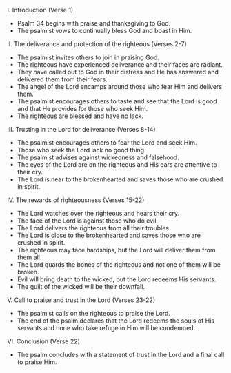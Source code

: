 I. Introduction (Verse 1)
- Psalm 34 begins with praise and thanksgiving to God.
- The psalmist vows to continually bless God and boast in Him.

II. The deliverance and protection of the righteous (Verses 2-7)
- The psalmist invites others to join in praising God.
- The righteous have experienced deliverance and their faces are radiant.
- They have called out to God in their distress and He has answered and delivered them from their fears.
- The angel of the Lord encamps around those who fear Him and delivers them.
- The psalmist encourages others to taste and see that the Lord is good and that He provides for those who seek Him.
- The righteous are blessed and have no lack.

III. Trusting in the Lord for deliverance (Verses 8-14)
- The psalmist encourages others to fear the Lord and seek Him.
- Those who seek the Lord lack no good thing.
- The psalmist advises against wickedness and falsehood.
- The eyes of the Lord are on the righteous and His ears are attentive to their cry.
- The Lord is near to the brokenhearted and saves those who are crushed in spirit.

IV. The rewards of righteousness (Verses 15-22)
- The Lord watches over the righteous and hears their cry.
- The face of the Lord is against those who do evil.
- The Lord delivers the righteous from all their troubles.
- The Lord is close to the brokenhearted and saves those who are crushed in spirit.
- The righteous may face hardships, but the Lord will deliver them from them all.
- The Lord guards the bones of the righteous and not one of them will be broken.
- Evil will bring death to the wicked, but the Lord redeems His servants.
- The guilt of the wicked will be their downfall.

V. Call to praise and trust in the Lord (Verses 23-22)
- The psalmist calls on the righteous to praise the Lord.
- The end of the psalm declares that the Lord redeems the souls of His servants and none who take refuge in Him will be condemned.

VI. Conclusion (Verse 22)
- The psalm concludes with a statement of trust in the Lord and a final call to praise Him.
